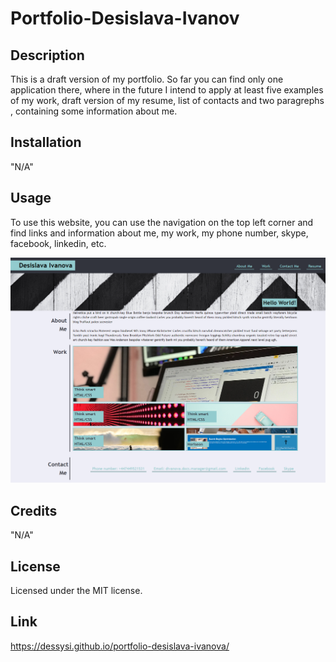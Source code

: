 # Portfolio-Desislava-Ivanov

## Description

This is a draft version of my portfolio. So far you can find only one application there, where in the future I intend to apply at least five examples of my work, draft version of my resume, list of contacts and two paragrephs , containing some information about me.

## Installation

"N/A"

## Usage

To use this website, you can use the navigation on the top left corner and find links and information about me, my work, my phone number, skype, facebook, linkedin, etc.

![alt text](assets/images/Portfolio-Desislava-Ivanov.jpg)

## Credits

"N/A"

## License

Licensed under the MIT license.

## Link

https://dessysi.github.io/portfolio-desislava-ivanova/
